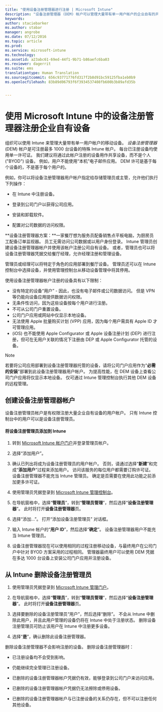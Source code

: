 ```yaml
---
title: "使用设备注册管理器进行注册 | Microsoft Intune"
description: "设备注册管理器 (DEM) 帐户可以管理大量带有单一用户帐户的企业自有的共享移动设备。"
keywords: 
author: staciebarker
ms.author: stabar
manager: angrobe
ms.date: 07/12/2016
ms.topic: article
ms.prod: 
ms.service: microsoft-intune
ms.technology: 
ms.assetid: a23abc61-69ed-44f1-9b71-b86aefc6ba03
ms.reviewer: dagerrit
ms.suite: ems
translationtype: Human Translation
ms.sourcegitcommit: 656c93771776fd317f2b8d91bc59125fba1eb0b9
ms.openlocfilehash: 83b89d06793f6f3934537408fb600b3b89afd35b


---
```



# <a name="enroll-corporate-owned-devices-with-the-device-enrollment-manager-in-microsoft-intune"></a>使用 Microsoft Intune 中的设备注册管理器注册企业自有设备
组织可以使用 Intune 来管理大量带有单一用户帐户的移动设备。 *设备注册管理器* (DEM) 帐户是可注册最多 1000 台设备的特殊 Intune 帐户。 每台已注册设备均使用单一许可证。 我们建议将通过此帐户注册的设备用作共享设备，而不是个人 ("BYOD") 设备。 例如，用户不能使用“本机”电子邮件应用。 DEM 许可是基于每个设备的，不是基于每个用户的。

例如，你可以将设备注册管理器用户帐户指定给存储管理员或主管，允许他们执行下列操作：

-   在 Intune 中注册设备。

-   登录到公司门户以获得公司应用。

-   安装和卸载软件。

-   配置对公司数据的访问权限。


**设备注册管理器方案：**一家餐厅想为服务员配备销售点平板电脑，为厨房员工配备订单监视器。 员工无需访问公司数据或以用户身份登录。 Intune 管理员创建设备注册管理器帐户并使用该帐户注册公司自有设备。 或者，管理员也可以将设备注册管理器凭据交给餐厅经理，允许经理注册和管理设备。

管理员或经理可以将特定于角色的应用部署到餐厅设备。 管理员还可以在 Intune 控制台中选择设备，并使用管理控制台从移动设备管理中将其停用。

使用设备注册管理器帐户注册的设备具有以下限制：
  - 没有特定的设备“用户” - 因此，也没有电子邮件或公司数据访问。 但是 VPN 等仍能向设备应用提供数据访问权限。
  - 无条件性访问，因为这些设备按每个用户进行注册。
  - 不可从公司门户重置设备。
  - 公司门户应用或网站中仅显示本地设备。
  - 无法使用 Apple 批量购买计划 (VPP) 应用，因为每个用户需具有 Apple ID 才可管理应用。
  - (iOS) 也不能使用 Apple Configurator 或 Apple 设备注册计划 (DEP) 进行注册，但可在无用户关联的情况下注册由 DEP 或 Apple Configurator 托管的设备。

> [!NOTE]
> 若要将公司应用部署到设备注册管理器托管的设备，请将公司门户应用作为“**必需的安装**”部署到此设备注册管理器用户帐户。
> 为提高性能，在 DEM 设备上查看公司门户应用将仅显示本地设备。 仅可通过 Intune 管理控制台执行其他 DEM 设备的远程管理。

## <a name="create-device-enrollment-manager-accounts"></a>创建设备注册管理器帐户
设备注册管理员帐户是有权限注册大量企业自有设备的用户帐户。 只有 Intune 控制台中的用户可以是设备注册管理员。

#### <a name="add-a-device-enrollment-manager-to-intune"></a>将设备注册管理员添加到 Intune

1.  转到 [Microsoft Intune 帐户门户](http://go.microsoft.com/fwlink/?LinkId=698854)并登录管理员帐户。

2.  选择“添加用户”。

3.  确认已列出将成为设备注册管理员的用户帐户。 否则，请通过选择“**新建**”和完成“**添加用户**”过程来添加用户。 访问该服务的每位用户都需要订购许可证。 设备注册管理器不能充当 Intune 管理员。 确定是否需要在使用此功能之前添加更多许可证。

4.  使用管理员凭据登录到 [Microsoft Intune 管理控制台](http://manage.microsoft.com)。

5.  在导航窗格中，选择“**管理员**”，转到“**管理员管理**”，然后选择“**设备注册管理器**”。 此时将打开**设备注册管理器**页。

6.  选择“添加…”。 打开“添加设备注册管理员”  对话框。

7.  输入 Intune 帐户的“**用户 ID**”，然后选择“**确定**”。 设备注册管理器用户不能充当 Intune 管理员。

8.  设备注册管理器现在可以使用相同的过程注册移动设备，与最终用户在公司门户中针对 BYOD 方案采用的过程相同。 管理器最终用户可以使用 DEM 凭据在多达 1000 台设备上安装公司门户应用并注册设备。

## <a name="delete-a-device-enrollment-manager-from-intune"></a>从 Intune 删除设备注册管理员

1.  使用管理员凭据登录到 [Microsoft Intune 管理门户](http://manage.microsoft.com)。

2.  在导航窗格中，选择“**管理员**”，转到“**管理员管理**”，然后选择“**设备注册管理器**”。 此时将打开**设备注册管理器**页。

3.  选择要删除的设备注册管理员“用户”，然后选择“删除”。 不会从 Intune 中删除此用户，并且此用户管理的设备仍将在 Intune 中处于注册状态。 删除设备注册管理员可防止该用户在 Intune 中注册更多设备。

4.  选择“**是**”，确认删除此设备注册管理器。

删除设备注册管理器不会影响注册的设备。 删除设备注册管理器时：

-   已注册设备均不会受到影响。

-   仍能继续完全管理已注册设备。

-   已删除的设备注册管理器帐户凭据仍有效，能够登录到公司门户来访问应用。

-   已删除的设备注册管理器帐户凭据仍无法擦除或停用设备。

-   已删除的设备注册管理器帐户与已注册设备的关系仍存在，但不可以注册任何其他设备。



<!--HONumber=Nov16_HO3-->


